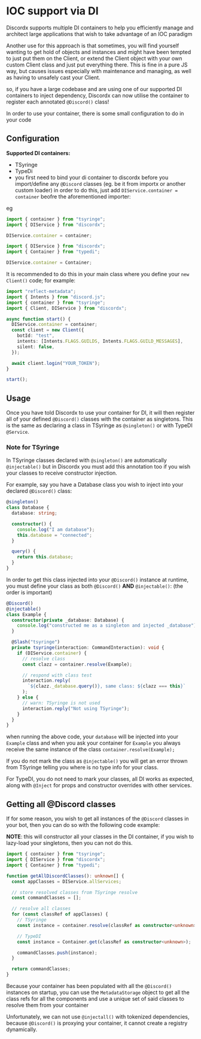 # IOC support via DI

Discordx supports multiple DI containers to help you efficiently manage and architect large applications that wish to take advantage of an IOC paradigm

Another use for this approach is that sometimes, you will find yourself wanting to get hold of objects and instances and might have been tempted to just put them on the Client, or extend the Client object with your own custom Client class and just put everything there. This is fine in a pure JS way, but causes issues especially with maintenance and managing, as well as having to unsafely cast your Client.

so, if you have a large codebase and are using one of our supported DI containers to inject dependency, Discordx can now utilise the container
to register each annotated `@Discord()` class!

In order to use your container, there is some small configuration to do in your code

## Configuration

**Supported DI containers:**

- TSyringe
- TypeDi
- you first need to bind your di container to discordx before you import/define any `@Discord` classes (eg. be it from importx or another custom loader)
  in order to do this, just add `DIService.container = container` beofre the aforementioned importer:

eg

```ts title="TSyringe"
import { container } from "tsyringe";
import { DIService } from "discordx";

DIService.container = container;
```

```ts title="TypeDi"
import { DIService } from "discordx";
import { Container } from "typedi";

DIService.container = Container;
```

It is recommended to do this in your main class where you define your `new Client()` code; for example:

```ts
import "reflect-metadata";
import { Intents } from "discord.js";
import { container } from "tsyringe";
import { Client, DIService } from "discordx";

async function start() {
  DIService.container = container;
  const client = new Client({
    botId: "test",
    intents: [Intents.FLAGS.GUILDS, Intents.FLAGS.GUILD_MESSAGES],
    silent: false,
  });

  await client.login("YOUR_TOKEN");
}

start();
```

## Usage

Once you have told Discordx to use your container for DI, it will then register all of your defined `@Discord()` classes
with the container as singletons. This is the same as declaring a class in TSyringe as `@singleton()` or with TypeDI `@Service`.

### Note for TSyringe

In TSyringe classes declared with `@singleton()` are automatically `@injectable()` but in Discordx you must add
this annotation too if you wish your classes to receive constructor injection.

For example, say you have a Database class you wish to inject into your declared `@Discord()` class:

```ts
@singleton()
class Database {
  database: string;

  constructor() {
    console.log("I am database");
    this.database = "connected";
  }

  query() {
    return this.database;
  }
}
```

In order to get this class injected into your `@Discord()` instance at runtime, you must define your class as
both `@Discord()` **AND** `@injectable()`: (the order is important)

```ts
@Discord()
@injectable()
class Example {
  constructor(private _database: Database) {
    console.log("constructed me as a singleton and injected _database");
  }

  @Slash("tsyringe")
  private tsyringe(interaction: CommandInteraction): void {
    if (DIService.container) {
      // resolve class
      const clazz = container.resolve(Example);

      // respond with class test
      interaction.reply(
        `${clazz._database.query()}, same class: ${clazz === this}`
      );
    } else {
      // warn: TSyringe is not used
      interaction.reply("Not using TSyringe");
    }
  }
}
```

when running the above code, your `database` will be injected into your `Example` class and when you ask your
container for `Example` you always receive the same instance of the class `container.resolve(Example);`

If you do not mark the class as `@injectable()` you will get an error thrown from TSyringe telling you where is no
type info for your class.

For TypeDI, you do not need to mark your classes, all DI works as expected, along with `@Inject` for props and constructor overrides with other services.

## Getting all @Discord classes

If for some reason, you wish to get all instances of the `@Discord` classes in your bot, then you can do so with the
following code example:

**NOTE**: this will constructor all your classes in the DI container, if you wish to lazy-load your singletons, then you can not do this.

```ts
import { container } from "tsyringe";
import { DIService } from "discordx";
import { Container } from "typedi";

function getAllDiscordClasses(): unknown[] {
  const appClasses = DIService.allServices;

  // store resolved classes from TSyringe resolve
  const commandClasses = [];

  // resolve all classes
  for (const classRef of appClasses) {
    // TSyringe
    const instance = container.resolve(classRef as constructor<unknown>);

    // TypeDI
    const instance = Container.get(classRef as constructor<unknown>);

    commandClasses.push(instance);
  }

  return commandClasses;
}
```

Because your container has been populated with all the `@Discord()` instances on startup, you can use
the `MetadataStorage` object to get all the class refs for all the components and use a unique set of said classes to
resolve them from your container

Unfortunately, we can not use `@injectall()` with tokenized dependencies, because `@Discord()` is proxying your container, it cannot create a registry dynamically.
